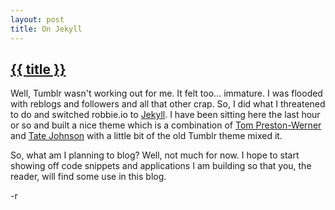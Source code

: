 ```yaml
---
layout: post
title: On Jekyll
---
```


<h2><a class="post_title" href="{{ post.url }}">{{ title }}</a></h2>

Well, Tumblr wasn't working out for me. It felt too... immature. I was flooded with reblogs and followers and all that other crap. So, I did what I threatened to do and switched robbie.io to [Jekyll](https://github.com/mojombo/jekyll). I have been sitting here the last hour or so and built a nice theme which is a combination of [Tom Preston-Werner](https://github.com/mojombo/mojombo.github.com) and [Tate Johnson](https://github.com/tatey/tatey.com) with a little bit of the old Tumblr theme mixed it.

So, what am I planning to blog? Well, not much for now. I hope to start showing off code snippets and applications I am building so that you, the reader, will find some use in this blog.

-r
